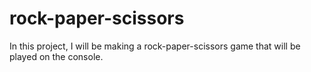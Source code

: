 # rock-paper-scissors

In this project, I will be making a rock-paper-scissors game that will be played on the console.